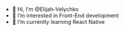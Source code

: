 - 👋 Hi, I’m @Elijah-Velychko
- 👀 I’m interested in Front-End development
- 🌱 I’m currently learning React Native

<!---
Elijah-Velychko/Elijah-Velychko is a ✨ special ✨ repository because its `README.md` (this file) appears on your GitHub profile.
You can click the Preview link to take a look at your changes.
--->
